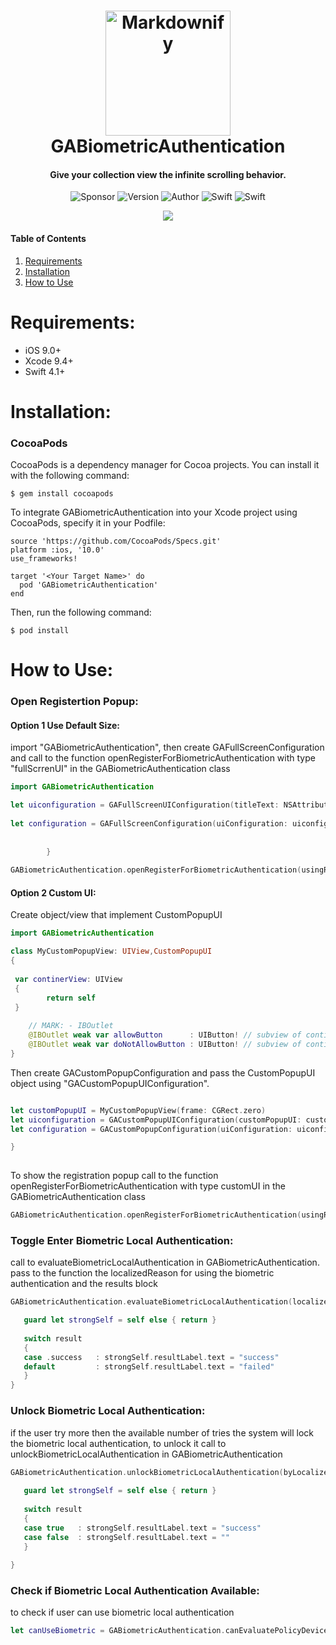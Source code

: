 <h1 align="center">
  <a href="https://www.gini-apps.com/"><img src="https://cdn.xplace.com/companyLogo/u/e/uedrxh.png" alt="Markdownify" width="200"></a>
  <br>
  GABiometricAuthentication
  <br>
</h1>

<h4 align="center">Give your collection view the infinite scrolling behavior.</h4>

<p align="center">
  <img alt="Sponsor" src="https://img.shields.io/badge/sponsor-Gini--Apps-brightgreen.svg">
  <img alt="Version" src="https://img.shields.io/badge/pod-v1.0.0-blue.svg">
  <img alt="Author" src="https://img.shields.io/badge/author-Ido Meirov-yellow.svg">
  <img alt="Swift" src="https://img.shields.io/badge/swift-4.1%2B-orange.svg">
  <img alt="Swift" src="https://img.shields.io/badge/platform-ios-lightgrey.svg">
</p>

<p align="center">
  <kbd>
  <a href="https://www.cocoacontrols.com/controls/gainfinitecollectionkit-ios-1188a0d0-b0df-4e50-9536-65f4019b0ec0"><img src = "https://github.com/shay-somech/GABiometricAuthentication/blob/master/Documents/ScreenRecording_09-02-2018%2014:24.gif"></a>
</<kbd>
</p>

#### Table of Contents  
1. [Requirements](#requirements)
2. [Installation](#installation)
3. [How to Use](#howToUse) 

<a name="requirements"/>

# Requirements:
* iOS 9.0+ 
* Xcode 9.4+
* Swift 4.1+

<a name="installation"/>

# Installation:

### CocoaPods
CocoaPods is a dependency manager for Cocoa projects. You can install it with the following command:
```
$ gem install cocoapods
```
To integrate GABiometricAuthentication into your Xcode project using CocoaPods, specify it in your Podfile:
```
source 'https://github.com/CocoaPods/Specs.git'
platform :ios, '10.0'
use_frameworks!

target '<Your Target Name>' do
  pod 'GABiometricAuthentication'
end
```
Then, run the following command:
```
$ pod install
```

<a name="howToUse"/>

# How to Use:

### Open Registertion Popup:

#### Option 1 Use Default Size:

import "GABiometricAuthentication", then create GAFullScreenConfiguration and call to the function openRegisterForBiometricAuthentication with type "fullScrrenUI" in the GABiometricAuthentication class

```swift
import GABiometricAuthentication

let uiconfiguration = GAFullScreenUIConfiguration(titleText: NSAttributedString(string: "title"), descriptionText: NSAttributedString(string: "description"), backgroundColor: .white, centerImage: UIImage(named: "touch-id"), allowButtonConfiguration: GAFullScreenButtonConfiguration(backgroundColor: .black, textColor: .white, text: "Allow"), dontAllowButtonConfiguration: GAFullScreenButtonConfiguration(backgroundColor: .black, textColor: .white, text: "Do not Allow"))
        
let configuration = GAFullScreenConfiguration(uiConfiguration: uiconfiguration, localizedReason: "enter for password") { (result) in
            
            
        }
        
GABiometricAuthentication.openRegisterForBiometricAuthentication(usingRegisterType: .fullScrrenUI(configuration), inViewController: self)
```
#### Option 2 Custom UI:

Create object/view that implement CustomPopupUI 

```swift
import GABiometricAuthentication

class MyCustomPopupView: UIView,CustomPopupUI
{
 
 var continerView: UIView
 {
        return self
 }
    
    // MARK: - IBOutlet
    @IBOutlet weak var allowButton      : UIButton! // subview of continerView
    @IBOutlet weak var doNotAllowButton : UIButton! // subview of continerView
}
```

Then create GACustomPopupConfiguration and pass the CustomPopupUI object using "GACustomPopupUIConfiguration".
```swift

let customPopupUI = MyCustomPopupView(frame: CGRect.zero)
let uiconfiguration = GACustomPopupUIConfiguration(customPopupUI: customPopupUI, popupSize: CGSize(width: 309.0, height: 284.0))
let configuration = GACustomPopupConfiguration(uiConfiguration: uiconfiguration, localizedReason: "enter for password") { (result) in

}
        
```
To show the registration popup call to the function openRegisterForBiometricAuthentication with type customUI in the GABiometricAuthentication class

```swift
GABiometricAuthentication.openRegisterForBiometricAuthentication(usingRegisterType: .customUI(configuration), inViewController: self)
```

### Toggle Enter Biometric Local Authentication:

 call to evaluateBiometricLocalAuthentication in GABiometricAuthentication.
 pass to the function the localizedReason for using the biometric authentication and 
 the results block 
 
 ```swift
 GABiometricAuthentication.evaluateBiometricLocalAuthentication(localizedReason: "showPassword") { [weak self] (result) in
 
    guard let strongSelf = self else { return }
            
    switch result
    {
    case .success   : strongSelf.resultLabel.text = "success"
    default         : strongSelf.resultLabel.text = "failed"
    }
}
 ```
 
 ### Unlock Biometric Local Authentication:
 
 if the user try more then the available number of tries the system will lock the biometric local authentication,
 to unlock it call to unlockBiometricLocalAuthentication in GABiometricAuthentication
 
 
 ```swift
 GABiometricAuthentication.unlockBiometricLocalAuthentication(byLocalizedReason: "Access your password") { [weak self] (result) in
            
    guard let strongSelf = self else { return }
            
    switch result
    {
    case true   : strongSelf.resultLabel.text = "success"
    case false  : strongSelf.resultLabel.text = ""
    }
            
}
 ```
 
  ### Check if Biometric Local Authentication Available:
  
  to check if user can use biometric local authentication 
  ```swift
  let canUseBiometric = GABiometricAuthentication.canEvaluatePolicyDeviceOwnerAuthenticationWithBiometrics()
  ```

